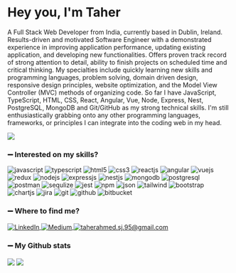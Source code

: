 <h1>Hey you, I'm Taher</h1>

A Full Stack Web Developer from India, currently based in Dublin, Ireland. Results-driven and motivated Software Engineer with a demonstrated experience in improving application performance, updating existing application, and developing new functionalities. Offers proven track record of strong attention to detail, ability to finish projects on scheduled time and critical thinking. My specialties include quickly learning new skills and programming languages, problem solving, domain driven design, responsive design principles, website optimization, and the Model View Controller (MVC) methods of organizing code. So far I have JavaScript, TypeScript, HTML, CSS, React, Angular, Vue, Node, Express, Nest, PostgreSQL, MongoDB and Git/GitHub as my strong technical skills. I'm still enthusiastically grabbing onto any other programming languages, frameworks, or principles I can integrate into the coding web in my head.

![](https://komarev.com/ghpvc/?username=your-github-taherahmed14&style=flat-square&label=Profile+Views)

### :heavy_minus_sign: Interested on my skills?
<p>
<a><img src="https://img.shields.io/badge/JavaScript-323330?style=for-the-badge&logo=javascript&logoColor=F7DF1E" alt="javascript"/></a>
<a><img src="https://img.shields.io/badge/typescript-%23007ACC.svg?style=for-the-badge&logo=typescript&logoColor=white" alt="typescript"/></a>
<a><img src="https://img.shields.io/badge/HTML5-E34F26?style=for-the-badge&logo=html5&logoColor=white" alt="html5"/></a>
<a><img src="https://img.shields.io/badge/CSS3-1572B6?style=for-the-badge&logo=css3&logoColor=white" alt="css3"/> </a>
<a><img src="https://img.shields.io/badge/React-20232A?style=for-the-badge&logo=react&logoColor=61DAFB" alt="reactjs" /></a>
<a><img src="https://img.shields.io/badge/Angular-C21325?style=for-the-badge&logo=angular&logoColor=white" alt="angular" /></a>
<a><img src="https://img.shields.io/badge/vuejs-%2335495e.svg?style=for-the-badge&logo=vuedotjs&logoColor=%234FC08D" alt="vuejs" /></a>
<a><img src="https://img.shields.io/badge/Redux-593D88?style=for-the-badge&logo=redux&logoColor=white" alt="redux" /></a>
<a><img src="https://img.shields.io/badge/Node.js-339933?style=for-the-badge&logo=nodedotjs&logoColor=white" alt="nodejs" /></a>
<a><img src="https://img.shields.io/badge/Express.js-000000?style=for-the-badge&logo=express&logoColor=white" alt="expressjs"/></a>
<a><img src="https://img.shields.io/badge/nestjs-%23E0234E.svg?style=for-the-badge&logo=nestjs&logoColor=white" alt="nestjs"/></a>
<a><img src="https://img.shields.io/badge/MongoDB-4EA94B?style=for-the-badge&logo=mongodb&logoColor=white" alt="mongodb"/></a>
<a><img src="https://img.shields.io/badge/postgres-%23316192.svg?style=for-the-badge&logo=postgresql&logoColor=white" alt="postgresql"/></a>
<a><img src="https://img.shields.io/badge/Postman-FF6C37?style=for-the-badge&logo=Postman&logoColor=white" alt="postman"/></a>
<a><img src="https://img.shields.io/badge/Sequelize-52B0E7?style=for-the-badge&logo=Sequelize&logoColor=white" alt="sequlize"/></a>
<a><img src="https://img.shields.io/badge/Jest-C21325?style=for-the-badge&logo=jest&logoColor=white" alt="jest"/></a>
<a><img src="https://img.shields.io/badge/npm-CB3837?style=for-the-badge&logo=npm&logoColor=white" alt="npm"/></a>
<a><img src="https://img.shields.io/badge/JWT-black?style=for-the-badge&logo=JSON%20web%20tokens" alt="json"/></a>
<a><img src="https://img.shields.io/badge/Tailwind_CSS-38B2AC?style=for-the-badge&logo=tailwind-css&logoColor=white" alt="tailwind"/></a>
<a><img src="https://img.shields.io/badge/bootstrap-%23563D7C.svg?style=for-the-badge&logo=bootstrap&logoColor=white" alt="bootstrap"/></a>
<a><img src="https://img.shields.io/badge/Chart.js-FF6384?style=for-the-badge&logo=chartdotjs&logoColor=white" alt="chartjs"/></a>
<a><img src="https://img.shields.io/badge/jira-%230A0FFF.svg?style=for-the-badge&logo=jira&logoColor=white" alt="jira"/></a>
 <a><img src="https://img.shields.io/badge/git-%23F05033.svg?style=for-the-badge&logo=git&logoColor=white" alt="git"/></a>
 <a><img src="https://img.shields.io/badge/github-%23121011.svg?style=for-the-badge&logo=github&logoColor=white" alt="github"/></a>
 <a><img src="https://img.shields.io/badge/bitbucket-%230047B3.svg?style=for-the-badge&logo=bitbucket&logoColor=white" alt="bitbucket"/></a>

 


</p>

### :heavy_minus_sign: Where to find me?
<p> 
 <a href="https://www.linkedin.com/in/taher-ahmed-bb96b6123/" target="_blank">
  <img  align="center" alt="LinkedIn" src="https://img.shields.io/badge/linkedin-%230077B5.svg?&style=for-the-badge&logo=linkedin&logoColor=white" /> 
 </a> 
 <a href="https://medium.com/@taherahmed.sj.95" target="_blank">
  <img  align="center" alt="Medium" src="https://img.shields.io/badge/medium-%2312100E.svg?&style=for-the-badge&logo=medium&logoColor=white" />
 </a>
 <a title="taherahmed.sj.95@gmail.com" href="mailto:taherahmed.sj.95@gmail.com">
   <img align="center" src="https://img.shields.io/badge/Gmail-D14836?style=for-the-badge&logo=gmail&logoColor=white" alt="taherahmed.sj.95@gmail.com" /></a>
</p>

### :heavy_minus_sign: My Github stats
<p>
<img align="center" src="https://github-readme-stats.vercel.app/api/top-langs/?username=taherahmed14&layout=compact&bg_color=0,73FA79,73FDFF,7A81FF&theme=graywhite&langs_count=10&exclude_repo=kasweb">
<img align="center" src="https://github-readme-streak-stats.herokuapp.com/?user=taherahmed14&theme=dracula">
</p>

